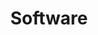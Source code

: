 ---
title: Software
summary: Acá hay una lista de paquetes de código abierto que desarrollé o estoy manteniendo. 
description: Acá hay una lista de paquetes de código abierto que desarrollé o estoy manteniendo. Espero encuentres algo útil! 
---
